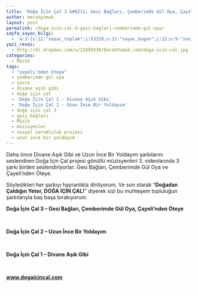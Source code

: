 ```yaml
---
title: 'Doğa İçin Çal 3 &#8211; Gesi Bağları, Çemberimde Gül Oya, Çayeli&#8217;nden Öteye'
author: emrahyumuk
layout: post
permalink: /doga-icin-cal-3-gesi-baglari-cemberimde-gul-oya/
sayfa_sayac_bilgi:
  - 'a:3:{s:12:"sayac_toplam";i:53329;s:11:"sayac_bugun";i:12;s:9:"son_okuma";i:1366294902;}'
yazi_resmi:
  - http://dl.dropbox.com/u/21850338/EmrahYumuk.com/doga-icin-cal.jpg
categories:
  - Müzik
tags:
  - "çayeli'nden öteye"
  - çemberimde gül oya
  - çevre
  - divane aşık gibi
  - doğa için çal
  - 'Doğa İçin Çal 1 - Divane Aşık Gibi'
  - 'Doğa İçin Çal 2 - Uzun İnce Bir Yoldayım'
  - doğa için çal 3
  - gesi bağları
  - Müzik
  - müzisyenler
  - sosyal sorumluluk projesi
  - uzun ince bir yoldayım
---
```

Daha önce Divane Aşık Gibi ve Uzun İnce Bir Yoldayım şarkılarını seslendiren Doğa İçin Çal projesi gönüllü müzisyenleri 3. videolarında 3 şarkı birden seslendiriyorlar: Gesi Bağları, Çemberimde Gül Oya ve Çayeli&#8217;nden Öteye.

Söyledikleri her şarkıyı hayranlıkla dinliyorum. Ve son olarak &#8220;**Doğadan Çaldığın Yeter, DOĞA İÇİN ÇAL!**&#8221; diyerek sizi bu muhteşem topluluğun şarkılarıyla baş başa bırakıyorum.

<!--more-->

**Doğa İçin Çal 3 &#8211; Gesi Bağları, Çemberimde Gül Oya, Çayeli&#8217;nden Öteye**  


<span style="color: #c0c0c0;">.</span>

**Doğa İçin Çal 2 &#8211; Uzun İnce Bir Yoldayım**  


<span style="color: #c0c0c0;">.</span>

**Doğa İçin Çal 1 &#8211; Divane Aşık Gibi**  


<span style="color: #c0c0c0;">.</span>

**<a href="http://www.dogaicincal.com" target="_blank">www.dogaicincal.com</a>**

**<span style="color: #c0c0c0;">.</span>**